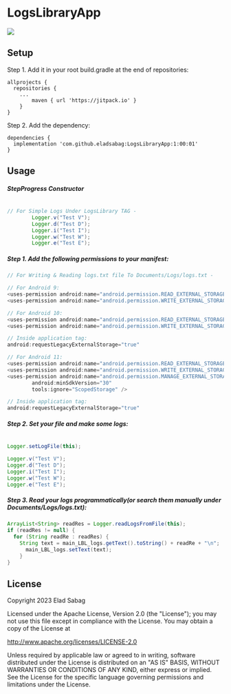 # LogsLibraryApp

[![](https://jitpack.io/v/eladsabag/LogsLibraryApp.svg)](https://jitpack.io/#eladsabag/LogsLibraryApp)

## Setup
Step 1. Add it in your root build.gradle at the end of repositories:
```
allprojects {
  repositories {
    ...
		maven { url 'https://jitpack.io' }
	}
}
```

Step 2. Add the dependency:
```
dependencies {
  implementation 'com.github.eladsabag:LogsLibraryApp:1:00:01'
}
```
## Usage

##### StepProgress Constructor
```java

// For Simple Logs Under LogsLibrary TAG -
        Logger.v("Test V");
        Logger.d("Test D");
        Logger.i("Test I");
        Logger.w("Test W");
        Logger.e("Test E");

```

##### Step 1. Add the following permissions to your manifest:
```java
// For Writing & Reading logs.txt file To Documents/Logs/logs.txt -

// For Android 9:
<uses-permission android:name="android.permission.READ_EXTERNAL_STORAGE" />
<uses-permission android:name="android.permission.WRITE_EXTERNAL_STORAGE" />

// For Android 10:
<uses-permission android:name="android.permission.READ_EXTERNAL_STORAGE" />
<uses-permission android:name="android.permission.WRITE_EXTERNAL_STORAGE" />

// Inside application tag:
android:requestLegacyExternalStorage="true"

// For Android 11:
<uses-permission android:name="android.permission.READ_EXTERNAL_STORAGE" />
<uses-permission android:name="android.permission.WRITE_EXTERNAL_STORAGE" />
<uses-permission android:name="android.permission.MANAGE_EXTERNAL_STORAGE"
        android:minSdkVersion="30"
        tools:ignore="ScopedStorage" />

// Inside application tag:
android:requestLegacyExternalStorage="true"
```
##### Step 2. Set your file and make some logs:
```java

Logger.setLogFile(this);

Logger.v("Test V");
Logger.d("Test D");
Logger.i("Test I");
Logger.w("Test W");
Logger.e("Test E");
```
##### Step 3. Read your logs programmatically(or search them manually under Documents/Logs/logs.txt):
```java
ArrayList<String> readRes = Logger.readLogsFromFile(this);
if (readRes != null) {
  for (String readRe : readRes) {
    String text = main_LBL_logs.getText().toString() + readRe + "\n";
      main_LBL_logs.setText(text);
    }
}
```

## License

Copyright 2023 Elad Sabag

Licensed under the Apache License, Version 2.0 (the "License");
you may not use this file except in compliance with the License.
You may obtain a copy of the License at

   http://www.apache.org/licenses/LICENSE-2.0

Unless required by applicable law or agreed to in writing, software
distributed under the License is distributed on an "AS IS" BASIS,
WITHOUT WARRANTIES OR CONDITIONS OF ANY KIND, either express or implied.
See the License for the specific language governing permissions and
limitations under the License.
